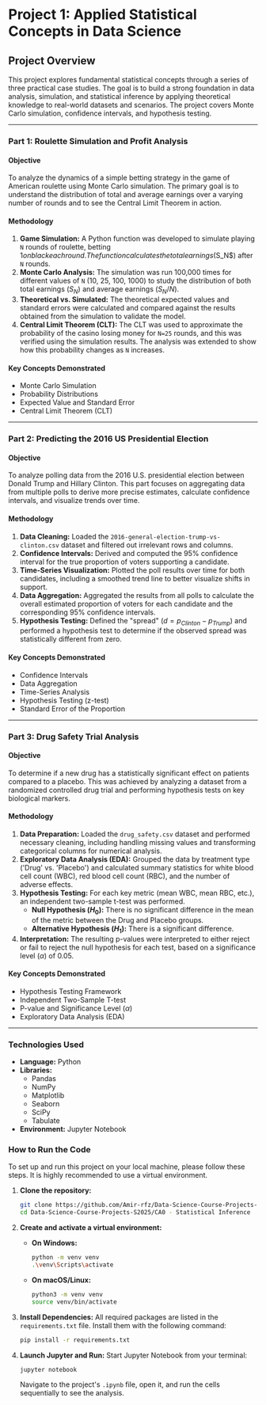 # Project 1: Applied Statistical Concepts in Data Science

## Project Overview

This project explores fundamental statistical concepts through a series of three practical case studies. The goal is to build a strong foundation in data analysis, simulation, and statistical inference by applying theoretical knowledge to real-world datasets and scenarios. The project covers Monte Carlo simulation, confidence intervals, and hypothesis testing.

---

### Part 1: Roulette Simulation and Profit Analysis

#### Objective
To analyze the dynamics of a simple betting strategy in the game of American roulette using Monte Carlo simulation. The primary goal is to understand the distribution of total and average earnings over a varying number of rounds and to see the Central Limit Theorem in action.

#### Methodology
1.  **Game Simulation:** A Python function was developed to simulate playing `N` rounds of roulette, betting $1 on black each round. The function calculates the total earnings ($S_N$) after `N` rounds.
2.  **Monte Carlo Analysis:** The simulation was run 100,000 times for different values of `N` (10, 25, 100, 1000) to study the distribution of both total earnings ($S_N$) and average earnings ($S_N/N$).
3.  **Theoretical vs. Simulated:** The theoretical expected values and standard errors were calculated and compared against the results obtained from the simulation to validate the model.
4.  **Central Limit Theorem (CLT):** The CLT was used to approximate the probability of the casino losing money for `N=25` rounds, and this was verified using the simulation results. The analysis was extended to show how this probability changes as `N` increases.

#### Key Concepts Demonstrated
* Monte Carlo Simulation
* Probability Distributions
* Expected Value and Standard Error
* Central Limit Theorem (CLT)

---

### Part 2: Predicting the 2016 US Presidential Election

#### Objective
To analyze polling data from the 2016 U.S. presidential election between Donald Trump and Hillary Clinton. This part focuses on aggregating data from multiple polls to derive more precise estimates, calculate confidence intervals, and visualize trends over time.

#### Methodology
1.  **Data Cleaning:** Loaded the `2016-general-election-trump-vs-clinton.csv` dataset and filtered out irrelevant rows and columns.
2.  **Confidence Intervals:** Derived and computed the 95% confidence interval for the true proportion of voters supporting a candidate.
3.  **Time-Series Visualization:** Plotted the poll results over time for both candidates, including a smoothed trend line to better visualize shifts in support.
4.  **Data Aggregation:** Aggregated the results from all polls to calculate the overall estimated proportion of voters for each candidate and the corresponding 95% confidence intervals.
5.  **Hypothesis Testing:** Defined the "spread" ($d = p_{Clinton} - p_{Trump}$) and performed a hypothesis test to determine if the observed spread was statistically different from zero.

#### Key Concepts Demonstrated
* Confidence Intervals
* Data Aggregation
* Time-Series Analysis
* Hypothesis Testing (z-test)
* Standard Error of the Proportion

---

### Part 3: Drug Safety Trial Analysis

#### Objective
To determine if a new drug has a statistically significant effect on patients compared to a placebo. This was achieved by analyzing a dataset from a randomized controlled drug trial and performing hypothesis tests on key biological markers.

#### Methodology
1.  **Data Preparation:** Loaded the `drug_safety.csv` dataset and performed necessary cleaning, including handling missing values and transforming categorical columns for numerical analysis.
2.  **Exploratory Data Analysis (EDA):** Grouped the data by treatment type ('Drug' vs. 'Placebo') and calculated summary statistics for white blood cell count (WBC), red blood cell count (RBC), and the number of adverse effects.
3.  **Hypothesis Testing:** For each key metric (mean WBC, mean RBC, etc.), an independent two-sample t-test was performed.
    * **Null Hypothesis ($H_0$):** There is no significant difference in the mean of the metric between the Drug and Placebo groups.
    * **Alternative Hypothesis ($H_1$):** There is a significant difference.
4.  **Interpretation:** The resulting p-values were interpreted to either reject or fail to reject the null hypothesis for each test, based on a significance level ($\alpha$) of 0.05.

#### Key Concepts Demonstrated
* Hypothesis Testing Framework
* Independent Two-Sample T-test
* P-value and Significance Level ($\alpha$)
* Exploratory Data Analysis (EDA)

---

### Technologies Used
* **Language:** Python
* **Libraries:**
    * Pandas
    * NumPy
    * Matplotlib
    * Seaborn
    * SciPy
    * Tabulate
* **Environment:** Jupyter Notebook

### How to Run the Code

To set up and run this project on your local machine, please follow these steps. It is highly recommended to use a virtual environment.

1.  **Clone the repository:**
    ```bash
    git clone https://github.com/Amir-rfz/Data-Science-Course-Projects-S2025.git
    cd Data-Science-Course-Projects-S2025/CA0 - Statistical Inference
    ```

2.  **Create and activate a virtual environment:**
    * **On Windows:**
        ```bash
        python -m venv venv
        .\venv\Scripts\activate
        ```
    * **On macOS/Linux:**
        ```bash
        python3 -m venv venv
        source venv/bin/activate
        ```

3.  **Install Dependencies:**
    All required packages are listed in the `requirements.txt` file. Install them with the following command:
    ```bash
    pip install -r requirements.txt
    ```

4.  **Launch Jupyter and Run:**
    Start Jupyter Notebook from your terminal:
    ```bash
    jupyter notebook
    ```
    Navigate to the project's `.ipynb` file, open it, and run the cells sequentially to see the analysis.

